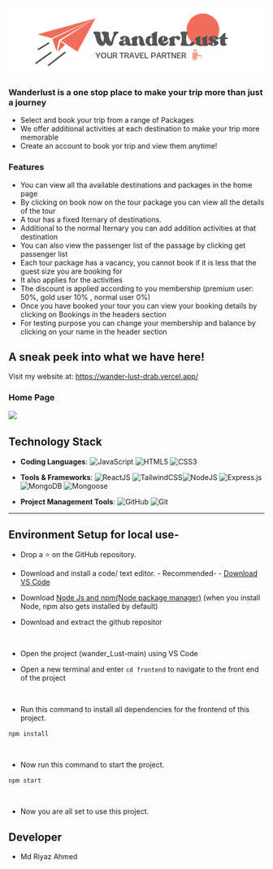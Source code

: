 <p align="center"><img src="readmeassets/logo.png" ></p>

### Wanderlust is a one stop place to make your trip more than just a journey

- Select and book your trip from a range of Packages
- We offer additional activities at each destination to make your trip more memorable
- Create an account to book yor trip and view them anytime!

### Features

- You can view all tha available destinations and packages in the home page
- By clicking on book now on the tour package you can view all the details of the tour
- A tour has a fixed Iternary of destinations.
- Additional to the normal Iternary you can add addition activities at that destination 
- You can also view the passenger list of the passage by clicking get passenger list
- Each tour package has a vacancy, you cannot book if it is less that the guest size you are booking for
- It also applies for the activities
- The discount is applied according to you membership (premium user: 50%, gold user 10% , normal user 0%)
- Once you have booked your tour you can view your booking details by clicking on Bookings in the headers section
- For testing purpose you can change your membership and balance by clicking on your name in the header section

## A sneak peek into what we have here!

Visit my website at: https://wander-lust-drab.vercel.app/

### Home Page

<img src="readmeassets/home.png"  >



## Technology Stack

- **Coding Languages**: <img alt="JavaScript" src="https://img.shields.io/badge/javascript%20-%23323330.svg?&style=for-the-badge&logo=javascript&logoColor=%23F7DF1E"/> <img alt="HTML5" src="https://img.shields.io/badge/html5%20-%23E34F26.svg?&style=for-the-badge&logo=html5&logoColor=white"/> <img alt="CSS3" src="https://img.shields.io/badge/css3%20-%231572B6.svg?&style=for-the-badge&logo=css3&logoColor=white"/>

- **Tools & Frameworks**: <img alt="ReactJS" src="https://img.shields.io/badge/react-%2320232a.svg?style=for-the-badge&logo=react&logoColor=%2361DAFB"/> <img alt="TailwindCSS" src="https://img.shields.io/badge/tailwindcss-0F172A?&logo=tailwindcss"/><img alt="NodeJS" src="https://img.shields.io/badge/node.js%20-%2343853D.svg?&style=for-the-badge&logo=node.js&logoColor=white"/> <img alt="Express.js" src="https://img.shields.io/badge/express.js%20-%23404d59.svg?&style=for-the-badge"/> <img alt="MongoDB" src ="https://img.shields.io/badge/MongoDB-%234ea94b.svg?&style=for-the-badge&logo=mongodb&logoColor=white"/> <img alt="Mongoose" src ="https://img.shields.io/badge/Mongoose-%234ea94b.svg?&style=for-the-badge&logo=Mongoose&logoColor=white"/>

- **Project Management Tools**: <img alt="GitHub" src="https://img.shields.io/badge/github%20-%23121011.svg?&style=for-the-badge&logo=github&logoColor=white"/> <img alt="Git" src="https://img.shields.io/badge/git%20-%23F05033.svg?&style=for-the-badge&logo=git&logoColor=white"/>

<hr>

## Environment Setup for local use-

- Drop a :star: on the GitHub repository.
  <br/>

- Download and install a code/ text editor. - Recommended- - [Download VS Code](https://code.visualstudio.com/download) 
  <br/>

- Download [Node Js and npm(Node package manager)](https://nodejs.org/en/) (when you install Node, npm also gets installed by default)
  <br/>


- Download and extract the github repositor
<br/>

- Open the project (wander_Lust-main) using VS Code
  <br/>

- Open a new terminal and enter `cd frontend` to navigate to the front end of the project
<br/>

- Run this command to install all dependencies for the frontend of this project.

```
npm install
```

<br/>

- Now run this command to start the project.

```
npm start
```
<br/>

- Now you are all set to use this project.

## Developer

- Md Riyaz Ahmed
